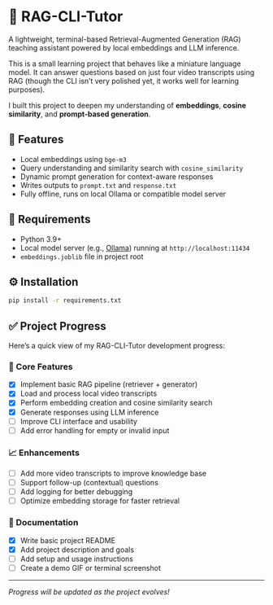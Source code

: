 # 🤖 RAG-CLI-Tutor

A lightweight, terminal-based Retrieval-Augmented Generation (RAG) teaching assistant powered by local embeddings and LLM inference.

This is a small learning project that behaves like a miniature language model.
It can answer questions based on just four video transcripts using RAG (though the CLI isn’t very polished yet, it works well for learning purposes).

I built this project to deepen my understanding of **embeddings**, **cosine similarity**, and **prompt-based generation**.  

## 🚀 Features
- Local embeddings using `bge-m3`
- Query understanding and similarity search with `cosine_similarity`
- Dynamic prompt generation for context-aware responses
- Writes outputs to `prompt.txt` and `response.txt`
- Fully offline, runs on local Ollama or compatible model server

## 🧩 Requirements
- Python 3.9+
- Local model server (e.g., [Ollama](https://ollama.ai)) running at `http://localhost:11434`
- `embeddings.joblib` file in project root

## ⚙️ Installation
```bash
pip install -r requirements.txt
```

## ✅ Project Progress

Here’s a quick view of my RAG-CLI-Tutor development progress:

### 🧱 Core Features
- [x] Implement basic RAG pipeline (retriever + generator)
- [x] Load and process local video transcripts
- [x] Perform embedding creation and cosine similarity search
- [x] Generate responses using LLM inference
- [ ] Improve CLI interface and usability
- [ ] Add error handling for empty or invalid input

### 📈 Enhancements
- [ ] Add more video transcripts to improve knowledge base
- [ ] Support follow-up (contextual) questions
- [ ] Add logging for better debugging
- [ ] Optimize embedding storage for faster retrieval

### 🧩 Documentation
- [x] Write basic project README
- [x] Add project description and goals
- [ ] Add setup and usage instructions
- [ ] Create a demo GIF or terminal screenshot

---
*Progress will be updated as the project evolves!*
